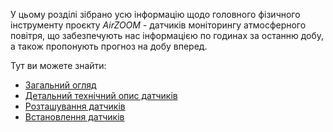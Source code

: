 ﻿У цьому розділі зібрано усю інформацію щодо головного фізичного інструменту проєкту *AirZOOM* - датчиків моніторингу атмосферного повітря, що забезпечують нас інформацією по годинах за останню добу, а також пропонують прогноз на добу вперед. 

Тут ви можете знайти:

  - [Загальний огляд](general_description.md)
  - [Детальний технічний опис датчиків](sens_detail.md)
  - [Розташування датчиків](location.md)
  - [Встановлення датчиків](sensor_install.md)

